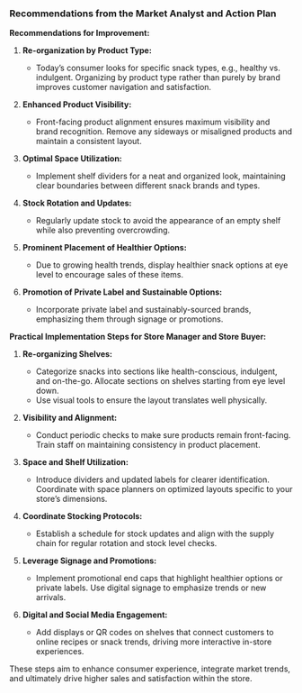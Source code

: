 ### Recommendations from the Market Analyst and Action Plan

**Recommendations for Improvement:**

1. **Re-organization by Product Type:**
   - Today’s consumer looks for specific snack types, e.g., healthy vs. indulgent. Organizing by product type rather than purely by brand improves customer navigation and satisfaction.

2. **Enhanced Product Visibility:**
   - Front-facing product alignment ensures maximum visibility and brand recognition. Remove any sideways or misaligned products and maintain a consistent layout.

3. **Optimal Space Utilization:**
   - Implement shelf dividers for a neat and organized look, maintaining clear boundaries between different snack brands and types.

4. **Stock Rotation and Updates:**
   - Regularly update stock to avoid the appearance of an empty shelf while also preventing overcrowding.

5. **Prominent Placement of Healthier Options:**
   - Due to growing health trends, display healthier snack options at eye level to encourage sales of these items.

6. **Promotion of Private Label and Sustainable Options:**
   - Incorporate private label and sustainably-sourced brands, emphasizing them through signage or promotions.

**Practical Implementation Steps for Store Manager and Store Buyer:**

1. **Re-organizing Shelves:**
   - Categorize snacks into sections like health-conscious, indulgent, and on-the-go. Allocate sections on shelves starting from eye level down.
   - Use visual tools to ensure the layout translates well physically.

2. **Visibility and Alignment:**
   - Conduct periodic checks to make sure products remain front-facing. Train staff on maintaining consistency in product placement.

3. **Space and Shelf Utilization:**
   - Introduce dividers and updated labels for clearer identification. Coordinate with space planners on optimized layouts specific to your store’s dimensions.

4. **Coordinate Stocking Protocols:**
   - Establish a schedule for stock updates and align with the supply chain for regular rotation and stock level checks.

5. **Leverage Signage and Promotions:**
   - Implement promotional end caps that highlight healthier options or private labels. Use digital signage to emphasize trends or new arrivals.

6. **Digital and Social Media Engagement:**
   - Add displays or QR codes on shelves that connect customers to online recipes or snack trends, driving more interactive in-store experiences.

These steps aim to enhance consumer experience, integrate market trends, and ultimately drive higher sales and satisfaction within the store.